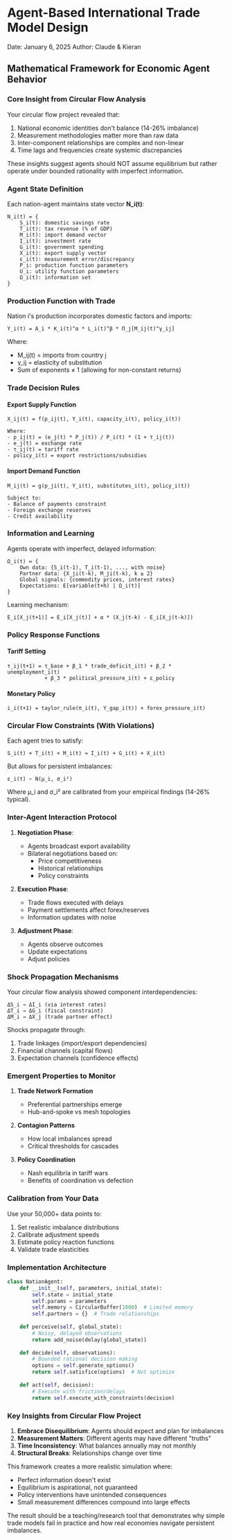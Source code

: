 # Agent-Based International Trade Model Design
Date: January 6, 2025
Author: Claude & Kieran

## Mathematical Framework for Economic Agent Behavior

### Core Insight from Circular Flow Analysis

Your circular flow project revealed that:
1. National economic identities don't balance (14-26% imbalance)
2. Measurement methodologies matter more than raw data
3. Inter-component relationships are complex and non-linear
4. Time lags and frequencies create systemic discrepancies

These insights suggest agents should NOT assume equilibrium but rather operate under bounded rationality with imperfect information.

### Agent State Definition

Each nation-agent maintains state vector **N_i(t)**:

```
N_i(t) = {
    S_i(t): domestic savings rate
    T_i(t): tax revenue (% of GDP)
    M_i(t): import demand vector
    I_i(t): investment rate
    G_i(t): government spending
    X_i(t): export supply vector
    ε_i(t): measurement error/discrepancy
    P_i: production function parameters
    U_i: utility function parameters
    Ω_i(t): information set
}
```

### Production Function with Trade

Nation i's production incorporates domestic factors and imports:

```
Y_i(t) = A_i * K_i(t)^α * L_i(t)^β * Π_j[M_ij(t)^γ_ij]
```

Where:
- M_ij(t) = imports from country j
- γ_ij = elasticity of substitution
- Sum of exponents ≠ 1 (allowing for non-constant returns)

### Trade Decision Rules

#### Export Supply Function
```
X_ij(t) = f(p_ij(t), Y_i(t), capacity_i(t), policy_i(t))

Where:
- p_ij(t) = (e_j(t) * P_j(t)) / P_i(t) * (1 + τ_ij(t))
- e_j(t) = exchange rate
- τ_ij(t) = tariff rate
- policy_i(t) = export restrictions/subsidies
```

#### Import Demand Function
```
M_ij(t) = g(p_ji(t), Y_i(t), substitutes_i(t), policy_i(t))

Subject to:
- Balance of payments constraint
- Foreign exchange reserves
- Credit availability
```

### Information and Learning

Agents operate with imperfect, delayed information:

```
Ω_i(t) = {
    Own data: {S_i(t-1), T_i(t-1), ..., with noise}
    Partner data: {X_ji(t-k), M_ji(t-k), k ≥ 2}
    Global signals: {commodity prices, interest rates}
    Expectations: E[variable(t+h) | Ω_i(t)]
}
```

Learning mechanism:
```
E_i[X_j(t+1)] = E_i[X_j(t)] + α * (X_j(t-k) - E_i[X_j(t-k)])
```

### Policy Response Functions

#### Tariff Setting
```
τ_ij(t+1) = τ_base + β_1 * trade_deficit_i(t) + β_2 * unemployment_i(t) 
            + β_3 * political_pressure_i(t) + ε_policy
```

#### Monetary Policy
```
i_i(t+1) = taylor_rule(π_i(t), Y_gap_i(t)) + forex_pressure_i(t)
```

### Circular Flow Constraints (With Violations)

Each agent tries to satisfy:
```
S_i(t) + T_i(t) + M_i(t) ≈ I_i(t) + G_i(t) + X_i(t)
```

But allows for persistent imbalances:
```
ε_i(t) ~ N(μ_i, σ_i²)
```

Where μ_i and σ_i² are calibrated from your empirical findings (14-26% typical).

### Inter-Agent Interaction Protocol

1. **Negotiation Phase**:
   - Agents broadcast export availability
   - Bilateral negotiations based on:
     - Price competitiveness
     - Historical relationships
     - Policy constraints

2. **Execution Phase**:
   - Trade flows executed with delays
   - Payment settlements affect forex/reserves
   - Information updates with noise

3. **Adjustment Phase**:
   - Agents observe outcomes
   - Update expectations
   - Adjust policies

### Shock Propagation Mechanisms

Your circular flow analysis showed component interdependencies:

```
ΔS_i → ΔI_i (via interest rates)
ΔT_i → ΔG_i (fiscal constraint)
ΔM_i → ΔX_j (trade partner effect)
```

Shocks propagate through:
1. Trade linkages (import/export dependencies)
2. Financial channels (capital flows)
3. Expectation channels (confidence effects)

### Emergent Properties to Monitor

1. **Trade Network Formation**
   - Preferential partnerships emerge
   - Hub-and-spoke vs mesh topologies
   
2. **Contagion Patterns**
   - How local imbalances spread
   - Critical thresholds for cascades

3. **Policy Coordination**
   - Nash equilibria in tariff wars
   - Benefits of coordination vs defection

### Calibration from Your Data

Use your 50,000+ data points to:
1. Set realistic imbalance distributions
2. Calibrate adjustment speeds
3. Estimate policy reaction functions
4. Validate trade elasticities

### Implementation Architecture

```python
class NationAgent:
    def __init__(self, parameters, initial_state):
        self.state = initial_state
        self.params = parameters
        self.memory = CircularBuffer(1000)  # Limited memory
        self.partners = {}  # Trade relationships
        
    def perceive(self, global_state):
        # Noisy, delayed observations
        return add_noise(delay(global_state))
        
    def decide(self, observations):
        # Bounded rational decision making
        options = self.generate_options()
        return self.satisfice(options)  # Not optimize
        
    def act(self, decision):
        # Execute with friction/delays
        return self.execute_with_constraints(decision)
```

### Key Insights from Circular Flow Project

1. **Embrace Disequilibrium**: Agents should expect and plan for imbalances
2. **Measurement Matters**: Different agents may have different "truths"
3. **Time Inconsistency**: What balances annually may not monthly
4. **Structural Breaks**: Relationships change over time

This framework creates a more realistic simulation where:
- Perfect information doesn't exist
- Equilibrium is aspirational, not guaranteed
- Policy interventions have unintended consequences
- Small measurement differences compound into large effects

The result should be a teaching/research tool that demonstrates why simple trade models fail in practice and how real economies navigate persistent imbalances.